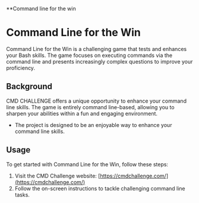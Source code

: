 **Command line for the win

# Command Line for the Win

Command Line for the Win is a challenging game that tests and enhances your Bash skills. The game focuses on executing commands via the command line and presents increasingly complex questions to improve your proficiency.

## Background

CMD CHALLENGE offers a unique opportunity to enhance your command line skills. The game is entirely command line-based, allowing you to sharpen your abilities within a fun and engaging environment.

- The project is designed to be an enjoyable way to enhance your command line skills.

## Usage

To get started with Command Line for the Win, follow these steps:

1. Visit the CMD Challenge website: [https://cmdchallenge.com/](https://cmdchallenge.com/)
2. Follow the on-screen instructions to tackle challenging command line tasks.

